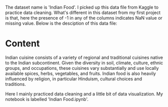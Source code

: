The dataset name is 'Indian Food'. I picked up this data file from Kaggle to practice data cleaning. What's different in this dataset from my first project is that, here the presence of -1 in any of the columns indicates NaN value or missing value. Below is the desciption of this data file:

# Content
Indian cuisine consists of a variety of regional and traditional cuisines native to the Indian subcontinent. Given the diversity in soil, climate, culture, ethnic groups, and occupations, these cuisines vary substantially and use locally available spices, herbs, vegetables, and fruits. Indian food is also heavily influenced by religion, in particular Hinduism, cultural choices and traditions.

Here I mainly practiced data cleaning and a little bit of data visualization. My notebook is labelled 'Indian Food.ipynb'.
